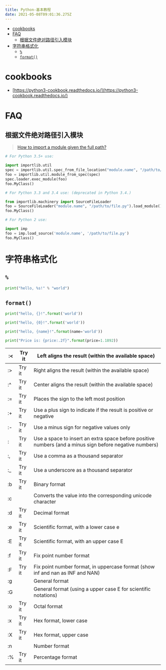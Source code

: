 ```yaml
---
title: Python-基本教程
date: 2021-05-08T09:01:36.275Z
---
```


- [cookbooks](#cookbooks)
- [FAQ](#faq)
  - [根据文件绝对路径引入模块](#根据文件绝对路径引入模块)
- [字符串格式化](#字符串格式化)
  - [`%`](#)
  - [`format()`](#format)

# cookbooks

- [https://python3-cookbook.readthedocs.io/](https://python3-cookbook.readthedocs.io/)

# FAQ

## 根据文件绝对路径引入模块

> [How to import a module given the full path?](https://stackoverflow.com/questions/67631/how-to-import-a-module-given-the-full-path)

```py
# For Python 3.5+ use:

import importlib.util
spec = importlib.util.spec_from_file_location("module.name", "/path/to/file.py")
foo = importlib.util.module_from_spec(spec)
spec.loader.exec_module(foo)
foo.MyClass()

# For Python 3.3 and 3.4 use: (deprecated in Python 3.4.)

from importlib.machinery import SourceFileLoader
foo = SourceFileLoader("module.name", "/path/to/file.py").load_module()
foo.MyClass()

# For Python 2 use:

import imp
foo = imp.load_source('module.name', '/path/to/file.py')
foo.MyClass()
```

# 字符串格式化

## `%`

```python
print("hello, %s!" % "world")
```

## `format()`

```python
print("hello, {}!".format('world'))

print("hello, {0}!".format('world'))

print("hello, {name}!".format(name='world'))

print("Price is: {price:.2f}".format(price=1.1892))
```

| :<  | Try it | Left aligns the result (within the available space)                                                     |
| --- | ------ | ------------------------------------------------------------------------------------------------------- |
| :>  | Try it | Right aligns the result (within the available space)                                                    |
| :^  | Try it | Center aligns the result (within the available space)                                                   |
| :=  | Try it | Places the sign to the left most position                                                               |
| :+  | Try it | Use a plus sign to indicate if the result is positive or negative                                       |
| :-  | Try it | Use a minus sign for negative values only                                                               |
| :   | Try it | Use a space to insert an extra space before positive numbers (and a minus sign before negative numbers) |
| :,  | Try it | Use a comma as a thousand separator                                                                     |
| :_  | Try it | Use a underscore as a thousand separator                                                                |
| :b  | Try it | Binary format                                                                                           |
| :c  |        | Converts the value into the corresponding unicode character                                             |
| :d  | Try it | Decimal format                                                                                          |
| :e  | Try it | Scientific format, with a lower case e                                                                  |
| :E  | Try it | Scientific format, with an upper case E                                                                 |
| :f  | Try it | Fix point number format                                                                                 |
| :F  | Try it | Fix point number format, in uppercase format (show inf and nan as INF and NAN)                          |
| :g  |        | General format                                                                                          |
| :G  |        | General format (using a upper case E for scientific notations)                                          |
| :o  | Try it | Octal format                                                                                            |
| :x  | Try it | Hex format, lower case                                                                                  |
| :X  | Try it | Hex format, upper case                                                                                  |
| :n  |        | Number format                                                                                           |
| :%  | Try it | Percentage format                                                                                       |
